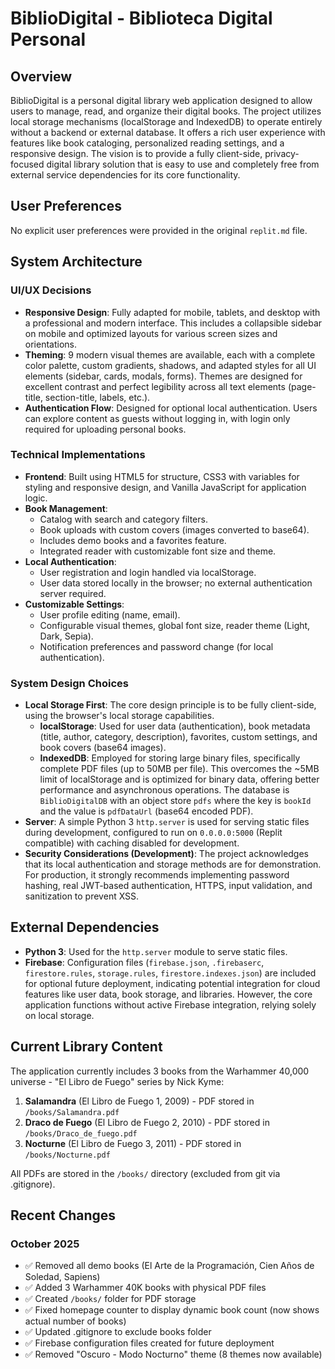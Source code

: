 # BiblioDigital - Biblioteca Digital Personal

## Overview
BiblioDigital is a personal digital library web application designed to allow users to manage, read, and organize their digital books. The project utilizes local storage mechanisms (localStorage and IndexedDB) to operate entirely without a backend or external database. It offers a rich user experience with features like book cataloging, personalized reading settings, and a responsive design. The vision is to provide a fully client-side, privacy-focused digital library solution that is easy to use and completely free from external service dependencies for its core functionality.

## User Preferences
No explicit user preferences were provided in the original `replit.md` file.

## System Architecture

### UI/UX Decisions
-   **Responsive Design**: Fully adapted for mobile, tablets, and desktop with a professional and modern interface. This includes a collapsible sidebar on mobile and optimized layouts for various screen sizes and orientations.
-   **Theming**: 9 modern visual themes are available, each with a complete color palette, custom gradients, shadows, and adapted styles for all UI elements (sidebar, cards, modals, forms). Themes are designed for excellent contrast and perfect legibility across all text elements (page-title, section-title, labels, etc.).
-   **Authentication Flow**: Designed for optional local authentication. Users can explore content as guests without logging in, with login only required for uploading personal books.

### Technical Implementations
-   **Frontend**: Built using HTML5 for structure, CSS3 with variables for styling and responsive design, and Vanilla JavaScript for application logic.
-   **Book Management**:
    -   Catalog with search and category filters.
    -   Book uploads with custom covers (images converted to base64).
    -   Includes demo books and a favorites feature.
    -   Integrated reader with customizable font size and theme.
-   **Local Authentication**:
    -   User registration and login handled via localStorage.
    -   User data stored locally in the browser; no external authentication server required.
-   **Customizable Settings**:
    -   User profile editing (name, email).
    -   Configurable visual themes, global font size, reader theme (Light, Dark, Sepia).
    -   Notification preferences and password change (for local authentication).

### System Design Choices
-   **Local Storage First**: The core design principle is to be fully client-side, using the browser's local storage capabilities.
    -   **localStorage**: Used for user data (authentication), book metadata (title, author, category, description), favorites, custom settings, and book covers (base64 images).
    -   **IndexedDB**: Employed for storing large binary files, specifically complete PDF files (up to 50MB per file). This overcomes the ~5MB limit of localStorage and is optimized for binary data, offering better performance and asynchronous operations. The database is `BiblioDigitalDB` with an object store `pdfs` where the key is `bookId` and the value is `pdfDataUrl` (base64 encoded PDF).
-   **Server**: A simple Python 3 `http.server` is used for serving static files during development, configured to run on `0.0.0.0:5000` (Replit compatible) with caching disabled for development.
-   **Security Considerations (Development)**: The project acknowledges that its local authentication and storage methods are for demonstration. For production, it strongly recommends implementing password hashing, real JWT-based authentication, HTTPS, input validation, and sanitization to prevent XSS.

## External Dependencies
-   **Python 3**: Used for the `http.server` module to serve static files.
-   **Firebase**: Configuration files (`firebase.json`, `.firebaserc`, `firestore.rules`, `storage.rules`, `firestore.indexes.json`) are included for optional future deployment, indicating potential integration for cloud features like user data, book storage, and libraries. However, the core application functions without active Firebase integration, relying solely on local storage.

## Current Library Content
The application currently includes 3 books from the Warhammer 40,000 universe - "El Libro de Fuego" series by Nick Kyme:
1. **Salamandra** (El Libro de Fuego 1, 2009) - PDF stored in `/books/Salamandra.pdf`
2. **Draco de Fuego** (El Libro de Fuego 2, 2010) - PDF stored in `/books/Draco_de_fuego.pdf`
3. **Nocturne** (El Libro de Fuego 3, 2011) - PDF stored in `/books/Nocturne.pdf`

All PDFs are stored in the `/books/` directory (excluded from git via .gitignore).

## Recent Changes
### October 2025
- ✅ Removed all demo books (El Arte de la Programación, Cien Años de Soledad, Sapiens)
- ✅ Added 3 Warhammer 40K books with physical PDF files
- ✅ Created `/books/` folder for PDF storage
- ✅ Fixed homepage counter to display dynamic book count (now shows actual number of books)
- ✅ Updated .gitignore to exclude books folder
- ✅ Firebase configuration files created for future deployment
- ✅ Removed "Oscuro - Modo Nocturno" theme (8 themes now available)